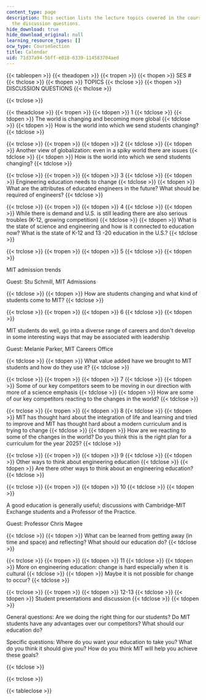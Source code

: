 ```yaml
---
content_type: page
description: This section lists the lecture topics covered in the course along with
  the discussion questions.
hide_download: true
hide_download_original: null
learning_resource_types: []
ocw_type: CourseSection
title: Calendar
uid: 71d37a94-5bff-e018-6339-114583704aed
---
```


{{< tableopen >}}
{{< theadopen >}}
{{< tropen >}}
{{< thopen >}}
SES #
{{< thclose >}}
{{< thopen >}}
TOPICS
{{< thclose >}}
{{< thopen >}}
DISCUSSION QUESTIONS
{{< thclose >}}

{{< trclose >}}

{{< theadclose >}}
{{< tropen >}}
{{< tdopen >}}
1
{{< tdclose >}}
{{< tdopen >}}
The world is changing and becoming more global
{{< tdclose >}}
{{< tdopen >}}
How is the world into which we send students changing?
{{< tdclose >}}

{{< trclose >}}
{{< tropen >}}
{{< tdopen >}}
2
{{< tdclose >}}
{{< tdopen >}}
Another view of globalization: even in a spiky world there are issues
{{< tdclose >}}
{{< tdopen >}}
How is the world into which we send students changing?
{{< tdclose >}}

{{< trclose >}}
{{< tropen >}}
{{< tdopen >}}
3
{{< tdclose >}}
{{< tdopen >}}
Engineering education needs to change
{{< tdclose >}}
{{< tdopen >}}
What are the attributes of educated engineers in the future? What should be required of engineers?
{{< tdclose >}}

{{< trclose >}}
{{< tropen >}}
{{< tdopen >}}
4
{{< tdclose >}}
{{< tdopen >}}
While there is demand and U.S. is still leading there are also serious troubles (K-12, growing competition)
{{< tdclose >}}
{{< tdopen >}}
What is the state of science and engineering and how is it connected to education now? What is the state of K-12 and 13 -20 education in the U.S.?
{{< tdclose >}}

{{< trclose >}}
{{< tropen >}}
{{< tdopen >}}
5
{{< tdclose >}}
{{< tdopen >}}


MIT admission trends

Guest: Stu Schmill, MIT Admissions


{{< tdclose >}}
{{< tdopen >}}
How are students changing and what kind of students come to MIT?
{{< tdclose >}}

{{< trclose >}}
{{< tropen >}}
{{< tdopen >}}
6
{{< tdclose >}}
{{< tdopen >}}


MIT students do well, go into a diverse range of careers and don't develop in some interesting ways that may be associated with leadership

Guest: Melanie Parker, MIT Careers Office


{{< tdclose >}}
{{< tdopen >}}
What value added have we brought to MIT students and how do they use it?
{{< tdclose >}}

{{< trclose >}}
{{< tropen >}}
{{< tdopen >}}
7
{{< tdclose >}}
{{< tdopen >}}
Some of our key competitors seem to be moving in our direction with more of a science emphasis
{{< tdclose >}}
{{< tdopen >}}
How are some of our key competitors reacting to the changes in the world?
{{< tdclose >}}

{{< trclose >}}
{{< tropen >}}
{{< tdopen >}}
8
{{< tdclose >}}
{{< tdopen >}}
MIT has thought hard about the integration of life and learning and tried to improve and MIT has thought hard about a modern curriculum and is trying to change
{{< tdclose >}}
{{< tdopen >}}
How are we reacting to some of the changes in the world? Do you think this is the right plan for a curriculum for the year 2025?
{{< tdclose >}}

{{< trclose >}}
{{< tropen >}}
{{< tdopen >}}
9
{{< tdclose >}}
{{< tdopen >}}
Other ways to think about engineering education
{{< tdclose >}}
{{< tdopen >}}
Are there other ways to think about an engineering education?
{{< tdclose >}}

{{< trclose >}}
{{< tropen >}}
{{< tdopen >}}
10
{{< tdclose >}}
{{< tdopen >}}


A good education is generally useful; discussions with Cambridge-MIT Exchange students and a Professor of the Practice.

Guest: Professor Chris Magee


{{< tdclose >}}
{{< tdopen >}}
What can be learned from getting away (in time and space) and reflecting? What should our education do?
{{< tdclose >}}

{{< trclose >}}
{{< tropen >}}
{{< tdopen >}}
11
{{< tdclose >}}
{{< tdopen >}}
More on engineering education: change is hard especially when it is cultural
{{< tdclose >}}
{{< tdopen >}}
Maybe it is not possible for change to occur?
{{< tdclose >}}

{{< trclose >}}
{{< tropen >}}
{{< tdopen >}}
12-13
{{< tdclose >}}
{{< tdopen >}}
Student presentations and discussion
{{< tdclose >}}
{{< tdopen >}}


General questions: Are we doing the right thing for our students? Do MIT students have any advantages over our competitors? What should our education do?

Specific questions: Where do you want your education to take you? What do you think it should give you? How do you think MIT will help you achieve these goals?


{{< tdclose >}}

{{< trclose >}}

{{< tableclose >}}